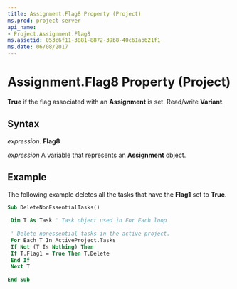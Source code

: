 ```yaml
---
title: Assignment.Flag8 Property (Project)
ms.prod: project-server
api_name:
- Project.Assignment.Flag8
ms.assetid: 053c6f11-3881-8872-39b8-40c61ab621f1
ms.date: 06/08/2017
---
```



# Assignment.Flag8 Property (Project)

 **True** if the flag associated with an **Assignment** is set. Read/write **Variant**.


## Syntax

 _expression_. **Flag8**

 _expression_ A variable that represents an **Assignment** object.


## Example

The following example deletes all the tasks that have the **Flag1** set to **True**.


```vb
Sub DeleteNonEssentialTasks() 
 
 Dim T As Task ' Task object used in For Each loop 
 
 ' Delete nonessential tasks in the active project. 
 For Each T In ActiveProject.Tasks 
 If Not (T Is Nothing) Then 
 If T.Flag1 = True Then T.Delete 
 End If 
 Next T 
 
End Sub
```


